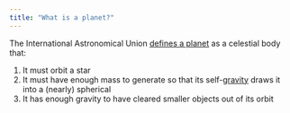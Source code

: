 ```yaml
---
title: "What is a planet?"
---
```


The International Astronomical Union [defines a planet](https://www.iau.org/public/themes/pluto/) as a celestial body that:

1. It must orbit a star
2. It must have enough mass to generate so that its self-[gravity](/rda/maths/gravity.md) draws it into a (nearly) spherical
3. It has enough gravity to have cleared smaller objects out of its orbit